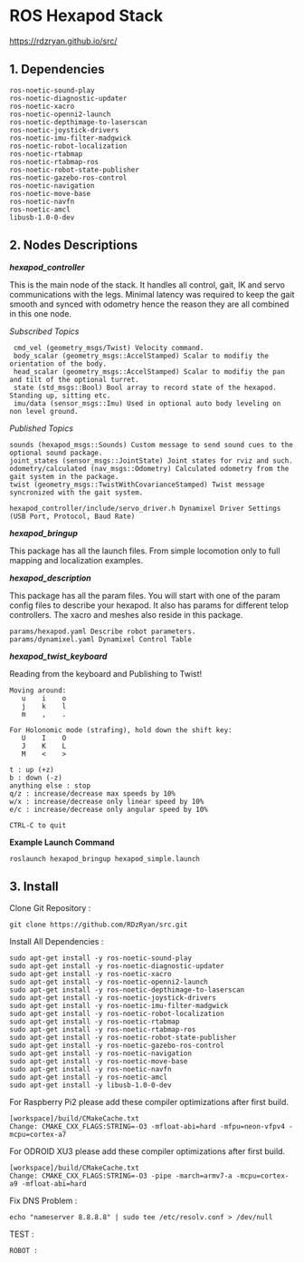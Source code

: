 # ROS Hexapod Stack

https://rdzryan.github.io/src/

## 1. Dependencies

```
ros-noetic-sound-play
ros-noetic-diagnostic-updater
ros-noetic-xacro
ros-noetic-openni2-launch
ros-noetic-depthimage-to-laserscan
ros-noetic-joystick-drivers
ros-noetic-imu-filter-madgwick
ros-noetic-robot-localization
ros-noetic-rtabmap
ros-noetic-rtabmap-ros
ros-noetic-robot-state-publisher
ros-noetic-gazebo-ros-control
ros-noetic-navigation
ros-noetic-move-base
ros-noetic-navfn
ros-noetic-amcl
libusb-1.0-0-dev
```

## 2. Nodes Descriptions

**_hexapod_controller_**

This is the main node of the stack. It handles all control, gait, IK and servo communications with the legs. Minimal latency was required to keep the gait smooth and synced with odometry hence the reason they are all combined in this one node.

*Subscribed Topics*

     cmd_vel (geometry_msgs/Twist) Velocity command. 
     body_scalar (geometry_msgs::AccelStamped) Scalar to modifiy the orientation of the body.
     head_scalar (geometry_msgs::AccelStamped) Scalar to modifiy the pan and tilt of the optional turret.
     state (std_msgs::Bool) Bool array to record state of the hexapod. Standing up, sitting etc.
     imu/data (sensor_msgs::Imu) Used in optional auto body leveling on non level ground.
     
*Published Topics*

    sounds (hexapod_msgs::Sounds) Custom message to send sound cues to the optional sound package.
    joint_states (sensor_msgs::JointState) Joint states for rviz and such.
    odometry/calculated (nav_msgs::Odometry) Calculated odometry from the gait system in the package.
    twist (geometry_msgs::TwistWithCovarianceStamped) Twist message syncronized with the gait system. 
     
```
hexapod_controller/include/servo_driver.h Dynamixel Driver Settings (USB Port, Protocol, Baud Rate)
```


**_hexapod_bringup_**

This package has all the launch files. From simple locomotion only to full mapping and localization examples. 

**_hexapod_description_**

This package has all the param files. You will start with one of the param config files to describe your hexapod. It also has params for different telop controllers. The xacro and meshes also reside in this package.

```
params/hexapod.yaml Describe robot parameters.
params/dynamixel.yaml Dynamixel Control Table
```

**_hexapod_twist_keyboard_**

Reading from the keyboard and Publishing to Twist!

```
Moving around:
   u    i    o
   j    k    l
   m    ,    .
   ```

```
For Holonomic mode (strafing), hold down the shift key:
   U    I    O
   J    K    L
   M    <    >
   ```

```
t : up (+z)
b : down (-z)
anything else : stop
q/z : increase/decrease max speeds by 10%
w/x : increase/decrease only linear speed by 10%
e/c : increase/decrease only angular speed by 10%
```

```CTRL-C to quit```


**Example Launch Command**
```
roslaunch hexapod_bringup hexapod_simple.launch
```
## 3. Install

Clone Git Repository :
```
git clone https://github.com/RDzRyan/src.git
```

Install All Dependencies :
```
sudo apt-get install -y ros-noetic-sound-play
sudo apt-get install -y ros-noetic-diagnostic-updater
sudo apt-get install -y ros-noetic-xacro
sudo apt-get install -y ros-noetic-openni2-launch
sudo apt-get install -y ros-noetic-depthimage-to-laserscan
sudo apt-get install -y ros-noetic-joystick-drivers
sudo apt-get install -y ros-noetic-imu-filter-madgwick
sudo apt-get install -y ros-noetic-robot-localization
sudo apt-get install -y ros-noetic-rtabmap
sudo apt-get install -y ros-noetic-rtabmap-ros
sudo apt-get install -y ros-noetic-robot-state-publisher
sudo apt-get install -y ros-noetic-gazebo-ros-control
sudo apt-get install -y ros-noetic-navigation
sudo apt-get install -y ros-noetic-move-base
sudo apt-get install -y ros-noetic-navfn
sudo apt-get install -y ros-noetic-amcl
sudo apt-get install -y libusb-1.0-0-dev
```

For Raspberry Pi2 please add these compiler optimizations after first build.
```
[workspace]/build/CMakeCache.txt
Change: CMAKE_CXX_FLAGS:STRING=-O3 -mfloat-abi=hard -mfpu=neon-vfpv4 -mcpu=cortex-a7
```

For ODROID XU3 please add these compiler optimizations after first build.
```
[workspace]/build/CMakeCache.txt
Change: CMAKE_CXX_FLAGS:STRING=-O3 -pipe -march=armv7-a -mcpu=cortex-a9 -mfloat-abi=hard
```

Fix DNS Problem :
```
echo "nameserver 8.8.8.8" | sudo tee /etc/resolv.conf > /dev/null
```
TEST :
```
ROBOT : 
```